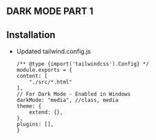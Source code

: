 ## DARK MODE PART 1

## Installation
- Updated tailwind.config.js
    ```
    /** @type {import('tailwindcss').Config} */
    module.exports = {
    content: [
        "./src/*.html"
    ],
    // For Dark Mode - Enabled in Windows
    darkMode: "media", //class, media
    theme: {
        extend: {},
    },
    plugins: [],
    }
    ```
